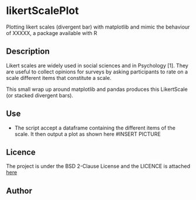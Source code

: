 # likertScalePlot
Plotting likert scales (divergent bar) with matplotlib and mimic the behaviour of XXXXX, a package available with R


## Description

Likert scales are widely used in social sciences and in Psychology [1]. They are useful to collect opinions for surveys by asking participants to rate on a scale different items that constitute a scale.

This small wrap up around matplotlib and pandas produces this LikertScale (or stacked divergent bars).

## Use

- The script accept a dataframe containing the different items of the scale. It then output a plot as shown here #INSERT PICTURE




## Licence
The project is under the BSD 2-Clause License and the LICENCE is attached [here](./LICENSE)

## Author


